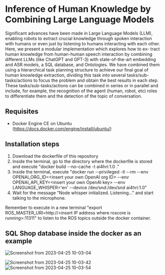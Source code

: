 # Inference of Human Knowledge by Combining Large Language Models

Significant advances have been made in Large Language Models (LLM), enabling robots to extract crucial knowledge through spoken interaction with humans or even just by listening to humans interacting with each other. Here, we present a modular implementation which explores how to ex-
tract human knowledge from human-human speech interaction by combining different LLMs (like ChatGPT and GPT-3) with state-of-the-art embedding and ASR models, a SQL database, and Ontologies. We have combined them using a hierarchical task planning structure to achieve our final goal of human
knowledge extraction, dividing this task into several tasks/sub- tasks/actions to focus the problem and obtain the best results in each step. These tasks/sub-tasks/actions can be combined in series or in parallel and include, for example, the recognition of the agent (human, robot, etc) roles to differentiate them and the detection of the topic of conversation.

## Requisites

- Docker Engine CE on Ubuntu (https://docs.docker.com/engine/install/ubuntu/)

## Installation steps

1. Download the dockerfile of this repository
2. Inside the terminal, go to the directory where the dockerfile is stored and execute "docker build --no-cache -t ai4hri:1.0 ."
3. Inside the terminal, execute "docker run --privileged -it --rm --env OPENAI_ORG_ID=&lt;insert your own OpenAI org ID&gt; --env OPENAI_API_KEY=&lt;insert your own OpenAI key&gt; --env LANGUAGE_WHISPER='en' --device /dev/snd:/dev/snd ai4hri:1.0"
4. Wait for the message "Node whisper initialized. Listening..." and start talking to the microphone.

Remember to execute in a new terminal "export ROS_MASTER_URI=http://&lt;insert IP address where roscore is running&gt;:11311" to listen to the ROS topics outside the docker container.

## SQL Shop database inside the docker as an example

![Screenshot from 2023-04-25 10-03-04](https://user-images.githubusercontent.com/108496792/234213789-a803c5da-cbc5-4955-b64d-3d99d0aeda6b.png)

![Screenshot from 2023-04-25 10-03-42](https://user-images.githubusercontent.com/108496792/234213811-0a7832a6-d064-4d50-a489-ee805839f544.png)
![Screenshot from 2023-04-25 10-03-54](https://user-images.githubusercontent.com/108496792/234213824-d428ae65-0e42-495b-865f-36840bcea2ba.png)

